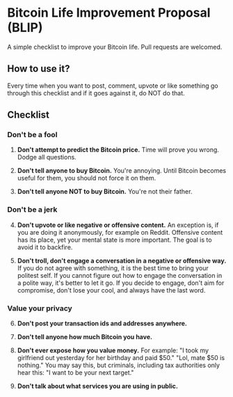 # Bitcoin Life Improvement Proposal (BLIP)

A simple checklist to improve your Bitcoin life. Pull requests are welcomed.

## How to use it?

Every time when you want to post, comment, upvote or like something go through this checklist and if it goes against it, do NOT do that.

## Checklist

### Don't be a fool

1. **Don't attempt to predict the Bitcoin price.** Time will prove you wrong. Dodge all questions.

2. **Don't tell anyone to buy Bitcoin.** You're annoying. Until Bitcoin becomes useful for them, you should not force it on them.

3. **Don't tell anyone NOT to buy Bitcoin.** You're not their father.

### Don't be a jerk

4. **Don't upvote or like negative or offensive content.** An exception is, if you are doing it anonymously, for example on Reddit. Offensive content has its place, yet your mental state is more important. The goal is to avoid it to backfire.

5. **Don't troll, don't engage a conversation in a negative or offensive way.** If you do not agree with something, it is the best time to bring your politest self. If you cannot figure out how to engage the conversation in a polite way, it's better to let it go. If you decide to engage, don't aim for compromise, don't lose your cool, and always have the last word.

### Value your privacy

6. **Don't post your transaction ids and addresses anywhere.**

7. **Don't tell anyone how much Bitcoin you have.**

8. **Don't ever expose how you value money.** For example: "I took my girlfriend out yesterday for her birthday and paid $50." "Lol, mate $50 is nothing." You may say this, but criminals, including tax authorities only hear this: "I want to be your next target."

9. **Don't talk about what services you are using in public.**
